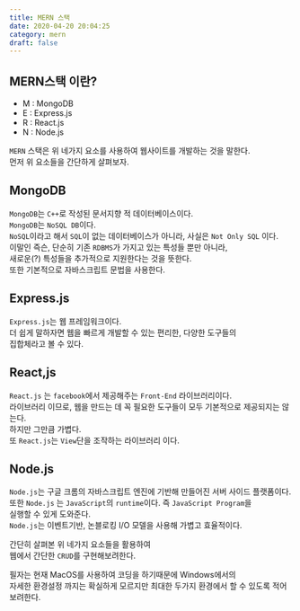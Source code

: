```yaml
---
title: MERN 스택
date: 2020-04-20 20:04:25
category: mern
draft: false
---
```


## MERN스택 이란? ##
- M : MongoDB
- E : Express.js   
- R : React.js   
- N : Node.js   

`MERN` 스택은 위 네가지 요소를 사용하여 웹사이트를 개발하는 것을 말한다.   
먼저 위 요소들을 간단하게 살펴보자.


## MongoDB ##
`MongoDB`는 `C++`로 작성된 문서지향 적 데이터베이스이다.   
`MongoDB`는 `NoSQL DB`이다.   
`NoSQL`이라고 해서 `SQL`이 없는 데이터베이스가 아니라, 
사실은 `Not Only SQL` 이다.   
이말인 즉슨, 단순히 기존 `RDBMS`가 가지고 있는 특성들 뿐만 아니라,   
새로운(?) 특성들을 추가적으로 지원한다는 것을 뜻한다.   
또한 기본적으로 자바스크립트 문법을 사용한다.


## Express.js ##
`Express.js`는 웹 프레임워크이다.   
더 쉽게 말하자면 웹을 빠르게 개발할 수 있는 편리한, 다양한 도구들의   
집합체라고 볼 수 있다.


## React,js ##
`React.js` 는 `facebook`에서 제공해주는 `Front-End` 라이브러리이다.   
라이브러리 이므로, 웹을 만드는 데 꼭 필요한 도구들이 모두 기본적으로 제공되지는 않는다.   
하지만 그만큼 가볍다.   
또 `React.js`는 `View`단을 조작하는 라이브러리 이다.

## Node.js ##
`Node.js`는 구글 크롬의 자바스크립트 엔진에 기반해 만들어진 서버 사이드 플랫폼이다.   
또한 `Node.js` 는 `JavaScript`의 `runtime`이다. 즉 `JavaScript Program`을    
실행할 수 있게 도와준다.      
`Node.js`는 이벤트기반, 논블로킹 I/O 모델을 사용해 가볍고 효율적이다.


간단히 살펴본 위 네가지 요소들을 활용하여   
웹에서 간단한 `CRUD`를 구현해보려한다.   



필자는 현재 MacOS를 사용하여 코딩을 하기때문에 Windows에서의   
자세한 환경설정 까지는 확실하게 모르지만 최대한 두가지 환경에서 할 수 있도록 적어보려한다.


